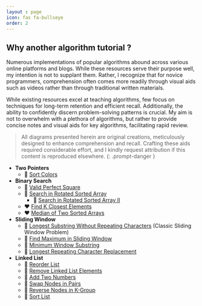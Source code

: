 ```yaml
---
layout : page
icon: fas fa-bullseye 
order: 2
---
```


## Why another algorithm tutorial ?

Numerous implementations of popular algorithms abound across various online platforms and blogs. While these resources serve their purpose well, my intention is not to supplant them. Rather, I recognize that for novice programmers, comprehension often comes more readily through visual aids such as videos rather than through traditional written materials.

While existing resources excel at teaching algorithms, few focus on techniques for long-term retention and efficient recall. Additionally, the ability to confidently discern problem-solving patterns is crucial. My aim is not to overwhelm with a plethora of algorithms, but rather to provide concise notes and visual aids for key algorithms, facilitating rapid review.


> All diagrams presented herein are original creations, meticulously designed to enhance comprehension and recall. Crafting these aids required considerable effort, and I kindly request attribution if this content is reproduced elsewhere.
{: .prompt-danger }

- **Two Pointers**
  - :green_heart: [Sort Colors](two-pointers/sort-colors/)
- **Binary Search**
  - :green_heart: [Valid Perfect Square](two-pointers/valid-erfect-square/)
  - :green_heart: [Search in Rotated Sorted Array](two-pointers/search-in-rotated-sorted-array/)
    - :green_heart: [Search in Rotated Sorted Array II](two-pointers/search-in-rotated-sorted-array-ii/)
  - :heart: [Find K Closest Elements](two-pointers/find-k-closest-elements/)
  - :heart: [Median of Two Sorted Arrays](two-pointers/median-of-two-sorted-arrays/)
- **Sliding Window**
  - :green_heart: [Longest Substring Without Repeating Characters](sliding-window/longest-substring-without-repeating-characters/) (Classic Sliding Window Problem)
  - :green_heart: [Find Maximum in Sliding Window](sliding-window/find-maximum-in-sliding-window/)
  - :green_heart: [Minimum Window Substring](sliding-window/minimum-window-substring/)
  - :green_heart: [Longest Repeating Character Replacement](sliding-window/longest-repeating-character-replacement/)
- **Linked List**
  - :green_heart: [Reorder List](linked-list/reorder-list/)
  - :green_heart: [Remove Linked List Elements](linked-list/remove-linked-list-elements/)
  - :green_heart: [Add Two Numbers](linked-list/add-two-numbers/)
  - :green_heart: [Swap Nodes in Pairs](linked-list/swap-nodes-in-pairs/)
  - :green_heart: [Reverse Nodes in K-Group](linked-list/reverse-nodes-in-k-group/)
  - :green_heart: [Sort List](linked-list/sort-list/)

